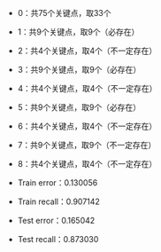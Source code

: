 - 0：共75个关键点，取33个
- 1：共9个关键点，取9个（必存在）
- 2：共4个关键点，取4个（不一定存在）
- 3：共9个关键点，取9个（必存在）
- 4：共4个关键点，取4个（不一定存在）
- 5：共9个关键点，取9个（必存在）
- 6：共4个关键点，取4个（不一定存在）
- 7：共9个关键点，取9个（不一定存在）
- 8：共4个关键点，取4个（不一定存在）



- Train error：0.130056
- Train recall：0.907142



- Test error：0.165042
- Test recall：0.873030



